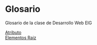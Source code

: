 # Glosario
Glosario de la clase de Desarrollo Web EIG

[Atributo](Atributo.md)<br>
[Elementos Raiz](Elementosraiz.md)
